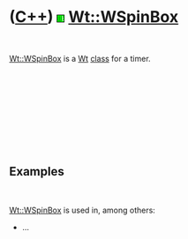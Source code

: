 
 

 

 

 

 

([C++](Cpp.md)) ![Wt](PicWt.png) [Wt::WSpinBox](CppWSpinBox.md)
=================================================================

 

[Wt::WSpinBox](CppWSpinBox.md) is a [Wt](CppWt.md)
[class](CppClass.md) for a timer.

 

 

 

 

 

Examples
--------

 

[Wt::WSpinBox](CppWSpinBox.md) is used in, among others:

-   ...

 

 

 

 

 

 

